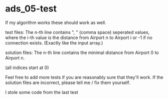 # ads_05-test

If my algorithm works these should work as well.

test files:
The n-th line contains ", " (comma space) seperated values, where the i-th value is the distance from Airport n to Airport i or -1 if no connection exists. (Exactly like the input array.)

solution files:
The n-th line contains the minimal distance from Airport 0 to Airport n.

(all indices start at 0)

Feel free to add more tests if you are reasonably sure that they'll work.
If the solution files are incorrect, please tell me / fix them yourself.

I stole some code from the last test

